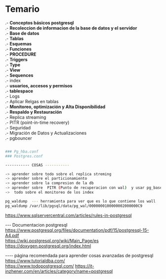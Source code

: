 
# Temario

.- **Conceptos básicos postgresql**<br>
.- **Recoleccion de informacion de la base de datos y el servidor** <br>
.- **Base de datos**<br>
.- **Tablas**<br>
.- **Esquemas**<br>
.- **Funciones** <br>
.- **PROCEDURE** <br>
.- **Triggers** <br>
.- **Type** <br>
.- **View** <br>
.- **Sequences** <br>
.- index <br>
.- **usuarios, accesos y  permisos** <br>
.- **tablespace**<br>
.- Logs<br>
.- Aplicar Relgas en tablas <br>
.- **Monitoreo, optimización y Alta Disponibilidad** <br>
.- **Respaldo y Restauración** <br>
.- Replica streaming <br>
.- PITR (point-in-time recovery) <br>
.- Seguridad<br>
.- Migración de Datos y Actualizaciones<br>
.- pgbouncer

```sh

### Pg_hba.conf
### Postgres.conf

----------- COSAS -----------

-> aprender sobre todo sobre el replica streming 
-> aprender sobre el particionamiento
-> aprender sobre la compresion de la db
-> aprender sobre  PITR (Punto de recuperacion con wal)  y usar pg_basebackup y pg_verifybackup 
->  todo sobre el monitoreo de los index 

pg_waldump  --- herramienta para ver que es lo que contiene los wall 
pg_waldump /var/lib/pgsql/data/pg_wal/0000000100000002000000C9

```

https://www.sqlservercentral.com/articles/rules-in-postgresql

--- Documentacion postgresql <br>
https://www.postgresql.org/files/documentation/pdf/15/postgresql-15-A4.pdf <br>
https://wiki.postgresql.org/wiki/Main_Page/es
https://doxygen.postgresql.org/index.html



---- página recomendada para aprender cosas avanzadas de postgresql <br>
https://www.tutorialdba.com/ <br>
https://www.todopostgresql.com/
https://it-inzhener.com/en/articles/category/name=postgresql
